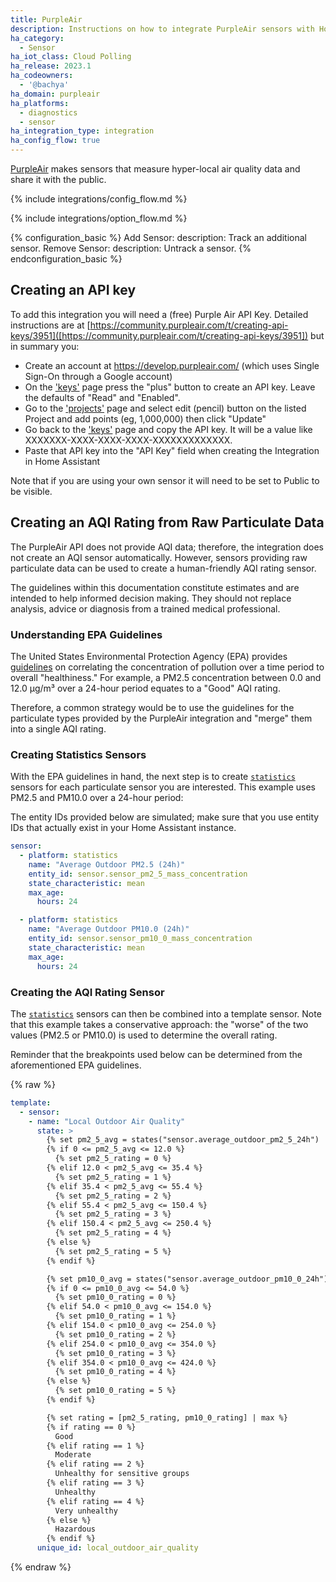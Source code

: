 ```yaml
---
title: PurpleAir
description: Instructions on how to integrate PurpleAir sensors with Home Assistant.
ha_category:
  - Sensor
ha_iot_class: Cloud Polling
ha_release: 2023.1
ha_codeowners:
  - '@bachya'
ha_domain: purpleair
ha_platforms:
  - diagnostics
  - sensor
ha_integration_type: integration
ha_config_flow: true
---
```


[PurpleAir](https://www2.purpleair.com/) makes sensors that measure hyper-local air
quality data and share it with the public.

{% include integrations/config_flow.md %}

{% include integrations/option_flow.md %}

{% configuration_basic %}
Add Sensor:
  description: Track an additional sensor.
Remove Sensor:
  description: Untrack a sensor.
{% endconfiguration_basic %}

## Creating an API key

To add this integration you will need a (free) Purple Air API Key.  Detailed instructions are at [https://community.purpleair.com/t/creating-api-keys/3951]([https://community.purpleair.com/t/creating-api-keys/3951]) but in summary you:

* Create an account at https://develop.purpleair.com/ (which uses Single Sign-On through a Google account)
* On the ['keys'](https://develop.purpleair.com/keys) page press the "plus" button to create an API key.  Leave the defaults of "Read" and "Enabled".
* Go to the ['projects'](https://develop.purpleair.com/projects) page and select edit (pencil) button on the listed Project and add points (eg, 1,000,000) then click "Update"
* Go back to the ['keys'](https://develop.purpleair.com/keys) page and copy the API key.  It will be a value like XXXXXXX-XXXX-XXXX-XXXX-XXXXXXXXXXXXX.
* Paste that API key into the "API Key" field when creating the Integration in Home Assistant

Note that if you are using your own sensor it will need to be set to Public to be visible.


## Creating an AQI Rating from Raw Particulate Data

The PurpleAir API does not provide AQI data; therefore, the integration does not create
an AQI sensor automatically. However, sensors providing raw particulate data can be used
to create a human-friendly AQI rating sensor.

<div class='note warning'>
The guidelines within this documentation constitute estimates and are intended to help
informed decision making. They should not replace analysis, advice or diagnosis from a
trained medical professional.
</div>

### Understanding EPA Guidelines

The United States Environmental Protection Agency (EPA) provides
[guidelines](https://aqs.epa.gov/aqsweb/documents/codetables/aqi_breakpoints.html) on
correlating the concentration of pollution over a time period to overall "healthiness."
For example, a PM2.5 concentration between 0.0 and 12.0 µg/m³ over a 24-hour period
equates to a "Good" AQI rating.

Therefore, a common strategy would be to use the guidelines for the particulate types
provided by the PurpleAir integration and "merge" them into a single AQI rating.

### Creating Statistics Sensors

With the EPA guidelines in hand, the next step is to create
[`statistics`](/integrations/statistics/) sensors for each particulate sensor you are
interested. This example uses PM2.5 and PM10.0 over a 24-hour period:

<div class='note info'>
The entity IDs provided below are simulated; make sure that you use entity IDs that
actually exist in your Home Assistant instance.
</div>

```yaml
sensor:
  - platform: statistics
    name: "Average Outdoor PM2.5 (24h)"
    entity_id: sensor.sensor_pm2_5_mass_concentration
    state_characteristic: mean
    max_age:
      hours: 24

  - platform: statistics
    name: "Average Outdoor PM10.0 (24h)"
    entity_id: sensor.sensor_pm10_0_mass_concentration
    state_characteristic: mean
    max_age:
      hours: 24
```

### Creating the AQI Rating Sensor

The [`statistics`](/integrations/statistics/) sensors can then be combined into a template
sensor. Note that this example takes a conservative approach: the "worse" of the two
values (PM2.5 or PM10.0) is used to determine the overall rating.

<div class='note info'>
Reminder that the breakpoints used below can be determined from the aforementioned EPA
guidelines.
</div>

{% raw %}

```yaml
template:
  - sensor:
    - name: "Local Outdoor Air Quality"
      state: >
        {% set pm2_5_avg = states("sensor.average_outdoor_pm2_5_24h") | int %}
        {% if 0 <= pm2_5_avg <= 12.0 %}
          {% set pm2_5_rating = 0 %}
        {% elif 12.0 < pm2_5_avg <= 35.4 %}
          {% set pm2_5_rating = 1 %}
        {% elif 35.4 < pm2_5_avg <= 55.4 %}
          {% set pm2_5_rating = 2 %}
        {% elif 55.4 < pm2_5_avg <= 150.4 %}
          {% set pm2_5_rating = 3 %}
        {% elif 150.4 < pm2_5_avg <= 250.4 %}
          {% set pm2_5_rating = 4 %}
        {% else %}
          {% set pm2_5_rating = 5 %}
        {% endif %}

        {% set pm10_0_avg = states("sensor.average_outdoor_pm10_0_24h") | int %}
        {% if 0 <= pm10_0_avg <= 54.0 %}
          {% set pm10_0_rating = 0 %}
        {% elif 54.0 < pm10_0_avg <= 154.0 %}
          {% set pm10_0_rating = 1 %}
        {% elif 154.0 < pm10_0_avg <= 254.0 %}
          {% set pm10_0_rating = 2 %}
        {% elif 254.0 < pm10_0_avg <= 354.0 %}
          {% set pm10_0_rating = 3 %}
        {% elif 354.0 < pm10_0_avg <= 424.0 %}
          {% set pm10_0_rating = 4 %}
        {% else %}
          {% set pm10_0_rating = 5 %}
        {% endif %}

        {% set rating = [pm2_5_rating, pm10_0_rating] | max %}
        {% if rating == 0 %}
          Good
        {% elif rating == 1 %}
          Moderate
        {% elif rating == 2 %}
          Unhealthy for sensitive groups
        {% elif rating == 3 %}
          Unhealthy
        {% elif rating == 4 %}
          Very unhealthy
        {% else %}
          Hazardous
        {% endif %}
      unique_id: local_outdoor_air_quality
```

{% endraw %}
